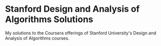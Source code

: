 <h1>Stanford Design and Analysis of Algorithms Solutions</h1>

<p>My solutions to the Coursera offerings of Stanford University's Design and Analysis of Algorithms courses.</p>
